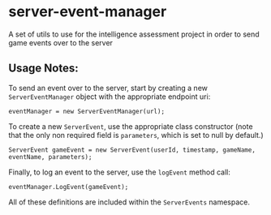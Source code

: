 # server-event-manager
A set of utils to use for the intelligence assessment project in order to send game events over to the server

## Usage Notes:

To send an event over to the server, start by creating a new `ServerEventManager` object with the appropriate endpoint uri:

`eventManager = new ServerEventManager(url);`

To create a new `ServerEvent`, use the appropriate class constructor (note that the only non required field is `parameters`, which is set to null by default.)

`ServerEvent gameEvent = new ServerEvent(userId, timestamp, gameName, eventName, parameters);`

Finally, to log an event to the server, use the `logEvent` method call:

`eventManager.LogEvent(gameEvent);`

All of these definitions are included within the `ServerEvents` namespace.

